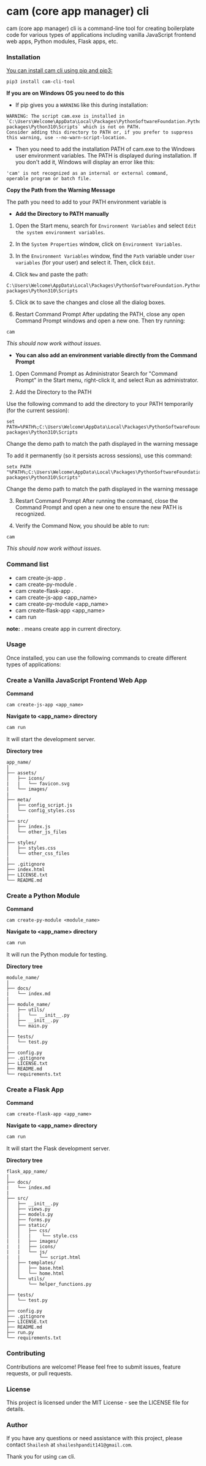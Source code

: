 # cam (core app manager) cli

cam (core app manager) cli is a command-line tool for creating boilerplate code for various types of applications including vanilla JavaScript frontend web apps, Python modules, Flask apps, etc.

### Installation
[You can install cam cli using pip and pip3:](https://pypi.org/project/cam-cli-tool/)

  ```shell
  pip3 install cam-cli-tool
  ```
  **If you are on Windows OS you need to do this**

  - If pip gives you a `WARNING` like this during installation:
  ```shell
  WARNING: The script cam.exe is installed in `C:\Users\Welcome\AppData\Local\Packages\PythonSoftwareFoundation.Python.3.10_qbz0n4kfra0p8\LocalCache\local-packages\Python310\Scripts` which is not on PATH.
  Consider adding this directory to PATH or, if you prefer to suppress this warning, use --no-warn-script-location.
  ```

  - Then you need to add the installation PATH of cam.exe to the Windows user environment variables. The PATH is displayed during installation. If you don't add it, Windows will display an error like this:
  ```text
  'cam' is not recognized as an internal or external command,
  operable program or batch file.
  ```

  **Copy the Path from the Warning Message**

  The path you need to add to your PATH environment variable is

  - **Add the Directory to PATH manually**
  1. Open the Start menu, search for `Environment Variables` and select `Edit the system environment variables`.

  2. In the `System Properties` window, click on `Environment Variables`.

  3. In the `Environment Variables` window, find the `Path` variable under `User variables` (for your user) and select it. Then, click `Edit`.

  4. Click `New` and paste the path:
  ```shell
  C:\Users\Welcome\AppData\Local\Packages\PythonSoftwareFoundation.Python.3.10_qbz0n4kfra0p8\LocalCache\local-packages\Python310\Scripts
  ```
  5. Click `OK` to save the changes and close all the dialog boxes.

  6. Restart Command Prompt
  After updating the PATH, close any open Command Prompt windows and open a new one. Then try running:
  ```shell
  cam
  ```

  *This should now work without issues.*

  - **You can also add an environment variable directly from the Command Prompt**

  1. Open Command Prompt as Administrator
  Search for "Command Prompt" in the Start menu, right-click it, and select Run as administrator.

  2. Add the Directory to the PATH

  Use the following command to add the directory to your PATH temporarily (for the current session):
  ```shell
  set PATH=%PATH%;C:\Users\Welcome\AppData\Local\Packages\PythonSoftwareFoundation.Python.3.10_qbz0n4kfra0p8\LocalCache\local-packages\Python310\Scripts
  ```
  Change the demo path to match the path displayed in the warning message

  To add it permanently (so it persists across sessions), use this command:
  ```shell
  setx PATH "%PATH%;C:\Users\Welcome\AppData\Local\Packages\PythonSoftwareFoundation.Python.3.10_qbz0n4kfra0p8\LocalCache\local-packages\Python310\Scripts"
  ```
  Change the demo path to match the path displayed in the warning message

  3. Restart Command Prompt
  After running the command, close the Command Prompt and open a new one to ensure the new PATH is recognized.

  4. Verify the Command
  Now, you should be able to run:
  ```shell
  cam
  ```

  *This should now work without issues.*

### Command list
  - cam create-js-app .
  - cam create-py-module .
  - cam create-flask-app .
  - cam create-js-app <app_name>
  - cam create-py-module <app_name>
  - cam create-flask-app <app_name>
  - cam run

  **note:** . means create app in current directory.

### Usage

Once installed, you can use the following commands to create different types of applications:

### Create a Vanilla JavaScript Frontend Web App
**Command**
```shell
cam create-js-app <app_name>
```
**Navigate to <app_name> directory**
```bash
cam run
```
It will start the development server.

**Directory tree**
```
app_name/
│
├── assets/
│   ├── icons/
|   |   └── favicon.svg
|   └── images/
|
├── meta/
│   ├── config_script.js
│   └── config_styles.css
|
├── src/
│   ├── index.js
│   └── other_js_files
|
├── styles/
│   ├── styles.css
│   └── other_css_files
|
├── .gitignore
├── index.html
├── LICENSE.txt
└── README.md
```

### Create a Python Module
**Command**
```shell
cam create-py-module <module_name>
```
**Navigate to <app_name> directory**
```bash
cam run
```
It will run the Python module for testing.

**Directory tree**
```
module_name/
│
├── docs/
|   └── index.md
|
├── module_name/
│   ├── utils/
|   |   └── __init__.py
│   ├── __init__.py
│   └── main.py
|
├── tests/
│   └── test.py
|
├── config.py
├── .gitignore
├── LICENSE.txt
├── README.md
└── requirements.txt
```

### Create a Flask App
**Command**
```shell
cam create-flask-app <app_name>
```
**Navigate to <app_name> directory**
```bash
cam run
```
It will start the Flask development server.

**Directory tree**
```
flask_app_name/
│
├── docs/
|   └── index.md
|
├── src/
│   ├── __init__.py
│   ├── views.py
│   ├── models.py
│   ├── forms.py
│   ├── static/
│   │   ├── css/
│   │   |    └── style.css
|   |   ├── images/
|   |   ├── icons/
|   |   └── js/
|   |       └── script.html
│   ├── templates/
│   │   ├── base.html
│   │   └── home.html
│   └── utils/
│       └── helper_functions.py
│
├── tests/
│   └── test.py
│
├── config.py
├── .gitignore
├── LICENSE.txt
├── README.md
├── run.py
└── requirements.txt
```

### Contributing
Contributions are welcome! Please feel free to submit issues, feature requests, or pull requests.

### License
This project is licensed under the MIT License - see the LICENSE file for details.

### Author
If you have any questions or need assistance with this project, please contact `Shailesh` at `shaileshpandit141@gmail.com`.

Thank you for using `cam` cli.
